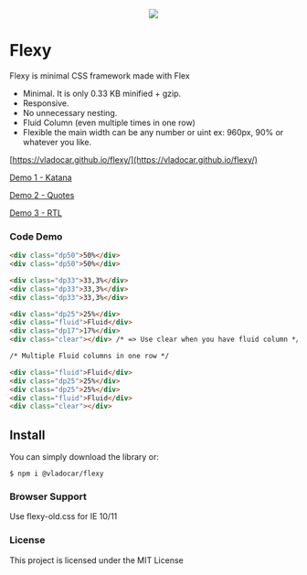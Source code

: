 <p align="center"><a href="https://vladocar.github.io/flexy/"><img src="images/screencapture-flexy.png" /></a></p>

# Flexy
Flexy is minimal CSS framework made with Flex

* Minimal. It is only 0.33 KB minified + gzip. 
* Responsive. 
* No unnecessary nesting.
* Fluid Column (even multiple times in one row)
* Flexible the main width can be any number or uint ex: 960px, 90% or whatever you like.

[https://vladocar.github.io/flexy/](https://vladocar.github.io/flexy/)

[Demo 1 - Katana](https://vladocar.github.io/flexy/Katana.html)

[Demo 2 - Quotes](https://vladocar.github.io/flexy/Quotes.html)

[Demo 3 - RTL](https://vladocar.github.io/flexy/flexy-rtl.html)



### Code Demo

```html
<div class="dp50">50%</div>
<div class="dp50">50%</div>

<div class="dp33">33,3%</div>
<div class="dp33">33,3%</div>
<div class="dp33">33,3%</div>

<div class="dp25">25%</div>
<div class="fluid">Fluid</div>
<div class="dp17">17%</div>
<div class="clear"></div> /* => Use clear when you have fluid column */

/* Multiple Fluid columns in one row */

<div class="fluid">Fluid</div>
<div class="dp25">25%</div>
<div class="dp25">25%</div>
<div class="fluid">Fluid</div>
<div class="clear"></div>
```
## Install

You can simply download the library or:

```
$ npm i @vladocar/flexy
```

### Browser Support

Use flexy-old.css for IE 10/11

### License

This project is licensed under the MIT License
